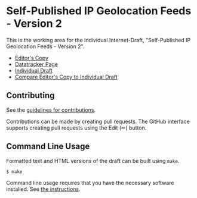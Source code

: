 <!-- regenerate: on (set to off if you edit this file) -->

# Self-Published IP Geolocation Feeds - Version 2

This is the working area for the individual Internet-Draft, "Self-Published IP Geolocation Feeds - Version 2".

* [Editor's Copy](https://wkumari.github.io/draft-wkumari-opsawg-rfc8805bis/#go.draft-wkumari-opsawg-rfc8805bis.html)
* [Datatracker Page](https://datatracker.ietf.org/doc/draft-wkumari-opsawg-rfc8805bis)
* [Individual Draft](https://datatracker.ietf.org/doc/html/draft-wkumari-opsawg-rfc8805bis)
* [Compare Editor's Copy to Individual Draft](https://wkumari.github.io/draft-wkumari-opsawg-rfc8805bis/#go.draft-wkumari-opsawg-rfc8805bis.diff)


## Contributing

See the
[guidelines for contributions](https://github.com/wkumari/draft-wkumari-opsawg-rfc8805bis/blob/main/CONTRIBUTING.md).

Contributions can be made by creating pull requests.
The GitHub interface supports creating pull requests using the Edit (✏) button.


## Command Line Usage

Formatted text and HTML versions of the draft can be built using `make`.

```sh
$ make
```

Command line usage requires that you have the necessary software installed.  See
[the instructions](https://github.com/martinthomson/i-d-template/blob/main/doc/SETUP.md).

